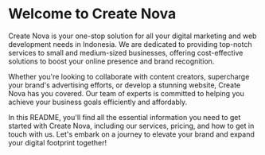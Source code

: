 # Welcome to Create Nova

Create Nova is your one-stop solution for all your digital marketing and web development needs in Indonesia. We are dedicated to providing top-notch services to small and medium-sized businesses, offering cost-effective solutions to boost your online presence and brand recognition.

Whether you're looking to collaborate with content creators, supercharge your brand's advertising efforts, or develop a stunning website, Create Nova has you covered. Our team of experts is committed to helping you achieve your business goals efficiently and affordably.

In this README, you'll find all the essential information you need to get started with Create Nova, including our services, pricing, and how to get in touch with us. Let's embark on a journey to elevate your brand and expand your digital footprint together!
